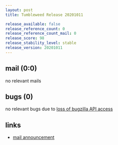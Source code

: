 ```yaml
---
layout: post
title: Tumbleweed Release 20201011

release_available: false
release_reference_count: 0
release_reference_count_mail: 0
release_score: 98
release_stability_level: stable
release_version: 20201011
---
```


## mail (0:0)

no relevant mails

## bugs (0)

<!--more-->

no relevant bugs due to [loss of bugzilla API access](https://bugzilla.opensuse.org/show_bug.cgi?id=1157722)



## links

- [mail announcement](https://lists.opensuse.org/opensuse-factory/2020-10/msg00085.html)
